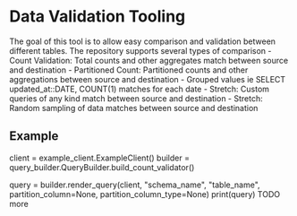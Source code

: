 # Data Validation Tooling
The goal of this tool is to allow easy comparison and validation between different tables.  The repository supports several types of comparison
	- Count Validation: Total counts and other aggregates match between source and destination
	- Partitioned Count: Partitioned counts and other aggregations between source and destination
		- Grouped values ie SELECT updated_at::DATE, COUNT(1) matches for each date
	- Stretch: Custom queries of any kind match between source and destination
	- Stretch: Random sampling of data matches between source and destination


## Example

client = example_client.ExampleClient()
builder = query_builder.QueryBuilder.build_count_validator()

query = builder.render_query(client, "schema_name", "table_name", partition_column=None, partition_column_type=None)
print(query)
TODO more